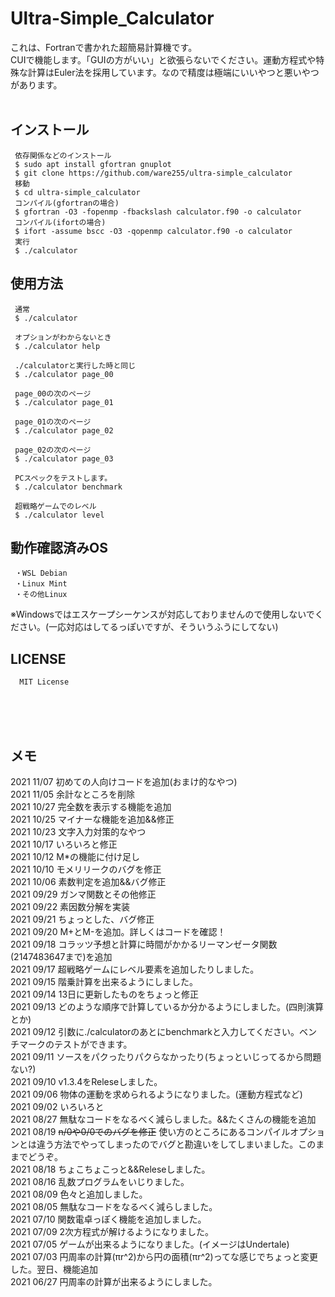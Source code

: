 # Ultra-Simple_Calculator
これは、Fortranで書かれた超簡易計算機です。<br>
CUIで機能します。「GUIの方がいい」と欲張らないでください。運動方程式や特殊な計算はEuler法を採用しています。なので精度は極端にいいやつと悪いやつがあります。<br><br>
## インストール
     依存関係などのインストール
     $ sudo apt install gfortran gnuplot
     $ git clone https://github.com/ware255/ultra-simple_calculator
     移動
     $ cd ultra-simple_calculator
     コンパイル(gfortranの場合)
     $ gfortran -O3 -fopenmp -fbackslash calculator.f90 -o calculator
     コンパイル(ifortの場合)
     $ ifort -assume bscc -O3 -qopenmp calculator.f90 -o calculator
     実行
     $ ./calculator
## 使用方法
     通常
     $ ./calculator
     
     オプションがわからないとき
     $ ./calculator help
     
     ./calculatorと実行した時と同じ
     $ ./calculator page_00
     
     page_00の次のページ
     $ ./calculator page_01
     
     page_01の次のページ
     $ ./calculator page_02
     
     page_02の次のページ
     $ ./calculator page_03
     
     PCスペックをテストします。
     $ ./calculator benchmark
     
     超戦略ゲームでのレベル
     $ ./calculator level
## 動作確認済みOS
     ・WSL Debian
     ・Linux Mint
     ・その他Linux
※Windowsではエスケープシーケンスが対応しておりませんので使用しないでください。(一応対応はしてるっぽいですが、そういうふうにしてない)
## LICENSE
      MIT License 
<br><br><br>
## メモ
2021 11/07 初めての人向けコードを追加(おまけ的なやつ)<br>
2021 11/05 余計なところを削除<br>
2021 10/27 完全数を表示する機能を追加<br>
2021 10/25 マイナーな機能を追加&&修正<br>
2021 10/23 文字入力対策的なやつ<br>
2021 10/17 いろいろと修正<br>
2021 10/12 M*の機能に付け足し<br>
2021 10/10 モメリリークのバグを修正<br>
2021 10/06 素数判定を追加&&バグ修正<br>
2021 09/29 ガンマ関数とその他修正<br>
2021 09/22 素因数分解を実装<br>
2021 09/21 ちょっとした、バグ修正<br>
2021 09/20 M+とM-を追加。詳しくはコードを確認！<br>
2021 09/18 コラッツ予想と計算に時間がかかるリーマンゼータ関数(2147483647まで)を追加<br>
2021 09/17 超戦略ゲームにレベル要素を追加したりしました。<br>
2021 09/15 階乗計算を出来るようにしました。<br>
2021 09/14 13日に更新したものをちょっと修正<br>
2021 09/13 どのような順序で計算しているか分かるようにしました。(四則演算とか)<br>
2021 09/12 引数に./calculatorのあとにbenchmarkと入力してください。ベンチマークのテストができます。<br>
2021 09/11 ソースをパクったりパクらなかったり(ちょっといじってるから問題ない?)<br>
2021 09/10 v1.3.4をReleseしました。<br>
2021 09/06 物体の運動を求められるようになりました。(運動方程式など)<br>
2021 09/02 いろいろと<br>
2021 08/27 無駄なコードをなるべく減らしました。&&たくさんの機能を追加<br>
2021 08/19 ~~n/0や0/0でのバグを修正~~ 使い方のところにあるコンパイルオプションとは違う方法でやってしまったのでバグと勘違いをしてしまいました。このままでどうぞ。<br>
2021 08/18 ちょこちょこっと&&Releseしました。<br>
2021 08/16 乱数プログラムをいじりました。<br>
2021 08/09 色々と追加しました。<br>
2021 08/05 無駄なコードをなるべく減らしました。<br>
2021 07/10 関数電卓っぽく機能を追加しました。<br>
2021 07/09 2次方程式が解けるようになりました。<br>
2021 07/05 ゲームが出来るようになりました。(イメージはUndertale)<br>
2021 07/03 円周率の計算(πr^2)から円の面積(πr^2)ってな感じでちょっと変更した。翌日、機能追加<br>
2021 06/27 円周率の計算が出来るようにしました。
